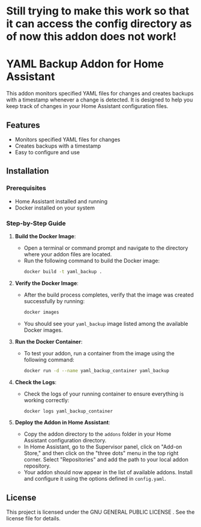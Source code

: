 
# Still trying to make this work so that it can access the config directory as of now this addon does not work!


# YAML Backup Addon for Home Assistant

This addon monitors specified YAML files for changes and creates backups with a timestamp whenever a change is detected. It is designed to help you keep track of changes in your Home Assistant configuration files.

## Features

- Monitors specified YAML files for changes
- Creates backups with a timestamp
- Easy to configure and use

## Installation

### Prerequisites

- Home Assistant installed and running
- Docker installed on your system

### Step-by-Step Guide


1. **Build the Docker Image**:
   - Open a terminal or command prompt and navigate to the directory where your addon files are located.
   - Run the following command to build the Docker image:
     ```bash
     docker build -t yaml_backup .
     ```

2. **Verify the Docker Image**:
   - After the build process completes, verify that the image was created successfully by running:
     ```bash
     docker images
     ```
   - You should see your `yaml_backup` image listed among the available Docker images.

3. **Run the Docker Container**:
   - To test your addon, run a container from the image using the following command:
     ```bash
     docker run -d --name yaml_backup_container yaml_backup
     ```

4. **Check the Logs**:
   - Check the logs of your running container to ensure everything is working correctly:
     ```bash
     docker logs yaml_backup_container
     ```

5. **Deploy the Addon in Home Assistant**:
    - Copy the addon directory to the `addons` folder in your Home Assistant configuration directory.
    - In Home Assistant, go to the Supervisor panel, click on "Add-on Store," and then click on the "three dots" menu in the top right corner. Select "Repositories" and add the path to your local addon repository.
    - Your addon should now appear in the list of available addons. Install and configure it using the options defined in `config.yaml`.

## License

This project is licensed under the GNU GENERAL PUBLIC LICENSE . See the license file for details.

```

